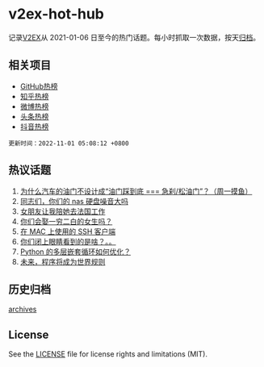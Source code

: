 # v2ex-hot-hub

 记录[V2EX](https://www.v2ex.com/)从 2021-01-06 日至今的热门话题。每小时抓取一次数据，按天[归档](archives)。
 
 ## 相关项目

- [GitHub热榜](https://github.com/lonnyzhang423/github-hot-hub)
- [知乎热榜](https://github.com/lonnyzhang423/zhihu-hot-hub)
- [微博热榜](https://github.com/lonnyzhang423/weibo-hot-hub)
- [头条热榜](https://github.com/lonnyzhang423/toutiao-hot-hub)
- [抖音热榜](https://github.com/lonnyzhang423/douyin-hot-hub)


 `更新时间：2022-11-01 05:08:12 +0800`

## 热议话题

1. [为什么汽车的油门不设计成“油门踩到底 === 急刹/松油门”？（周一摸鱼）](https://www.v2ex.com/t/891394)
1. [同志们，你们的 nas 硬盘噪音大吗](https://www.v2ex.com/t/891332)
1. [女朋友让我陪她去法国工作](https://www.v2ex.com/t/891341)
1. [你们会娶一穷二白的女生吗？](https://www.v2ex.com/t/891399)
1. [在 MAC 上使用的 SSH 客户端](https://www.v2ex.com/t/891314)
1. [你们闭上眼睛看到的是啥？。。](https://www.v2ex.com/t/891392)
1. [Python 的多层嵌套循环如何优化？](https://www.v2ex.com/t/891370)
1. [未来，程序将成为世界规则](https://www.v2ex.com/t/891548)

## 历史归档

[archives](archives)

## License

See the [LICENSE](LICENSE) file for license rights and limitations (MIT).
